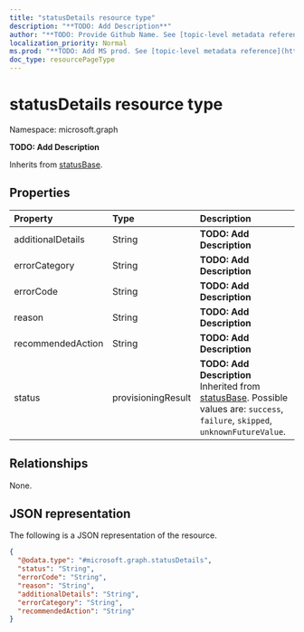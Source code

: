 ```yaml
---
title: "statusDetails resource type"
description: "**TODO: Add Description**"
author: "**TODO: Provide Github Name. See [topic-level metadata reference](https://msgo.azurewebsites.net/add/document/guidelines/metadata.html#topic-level-metadata)**"
localization_priority: Normal
ms.prod: "**TODO: Add MS prod. See [topic-level metadata reference](https://msgo.azurewebsites.net/add/document/guidelines/metadata.html#topic-level-metadata)**"
doc_type: resourcePageType
---
```


# statusDetails resource type


Namespace: microsoft.graph

**TODO: Add Description**


Inherits from [statusBase](../resources/statusbase.md).

## Properties
|Property|Type|Description|
|:---|:---|:---|
|additionalDetails|String|**TODO: Add Description**|
|errorCategory|String|**TODO: Add Description**|
|errorCode|String|**TODO: Add Description**|
|reason|String|**TODO: Add Description**|
|recommendedAction|String|**TODO: Add Description**|
|status|provisioningResult|**TODO: Add Description** Inherited from [statusBase](../resources/statusbase.md). Possible values are: `success`, `failure`, `skipped`, `unknownFutureValue`.|

## Relationships
None.

## JSON representation
The following is a JSON representation of the resource.
<!-- {
  "blockType": "resource",
  "@odata.type": "microsoft.graph.statusDetails"
}
-->
``` json
{
  "@odata.type": "#microsoft.graph.statusDetails",
  "status": "String",
  "errorCode": "String",
  "reason": "String",
  "additionalDetails": "String",
  "errorCategory": "String",
  "recommendedAction": "String"
}
```

